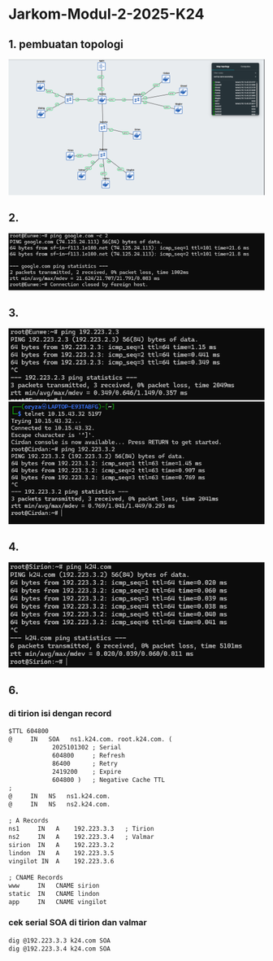 # Jarkom-Modul-2-2025-K24

## 1. pembuatan topologi 
![alt text](/image/image_1.png)

## 2. 
![alt text](/image/image_2.png)

## 3.
![alt text](/image/image_toelrond.png)
![alt text](/image/image_tosirion.png)

## 4. 
![alt text](/image/image_4.png)

## 6.

### di tirion isi dengan record
```
$TTL 604800
@     IN   SOA   ns1.k24.com. root.k24.com. (
            2025101302 ; Serial
            604800     ; Refresh
            86400      ; Retry
            2419200    ; Expire
            604800 )   ; Negative Cache TTL
;
@     IN   NS   ns1.k24.com.
@     IN   NS   ns2.k24.com.

; A Records
ns1     IN   A    192.223.3.3   ; Tirion
ns2     IN   A    192.223.3.4   ; Valmar
sirion  IN   A    192.223.3.2
lindon  IN   A    192.223.3.5
vingilot IN  A    192.223.3.6

; CNAME Records
www     IN   CNAME sirion
static  IN   CNAME lindon
app     IN   CNAME vingilot
```
### cek serial SOA di tirion dan valmar
```
dig @192.223.3.3 k24.com SOA
dig @192.223.3.4 k24.com SOA
```



